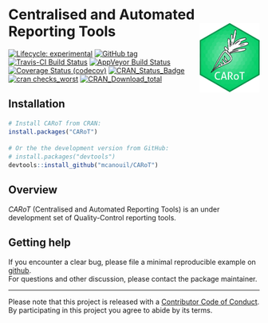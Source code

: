 
<!-- README.md is generated from README.Rmd. Please edit that file -->

# Centralised and Automated Reporting Tools <img src="man/figures/carot_hex.png" align="right" width="120" />

<!-- badges: start -->

[![Lifecycle:
experimental](https://img.shields.io/badge/lifecycle-experimental-orange.svg)](https://www.tidyverse.org/lifecycle/#experimental)
[![GitHub
tag](https://img.shields.io/github/tag/mcanouil/CARoT.svg?label=%22latest%20tag%22)](https://github.com/mcanouil/CARoT)
[![Travis-CI Build
Status](https://travis-ci.org/mcanouil/CARoT.svg?branch=master)](https://travis-ci.org/mcanouil/CARoT)
[![AppVeyor Build
Status](https://ci.appveyor.com/api/projects/status/github/mcanouil/CARoT?branch=master&svg=true)](https://ci.appveyor.com/project/mcanouil/CARoT)
[![Coverage Status
(codecov)](https://codecov.io/gh/mcanouil/CARoT/branch/master/graph/badge.svg)](https://codecov.io/gh/mcanouil/CARoT)
[![CRAN\_Status\_Badge](http://www.r-pkg.org/badges/version-ago/CARoT)](https://cran.r-project.org/package=CARoT)
[![cran
checks\_worst](https://cranchecks.info/badges/worst/CARoT)](https://cran.r-project.org/web/checks/check_results_CARoT.html)
[![CRAN\_Download\_total](http://cranlogs.r-pkg.org/badges/grand-total/CARoT)](https://cran.r-project.org/package=CARoT)
<!--[![CII Best Practices](https://bestpractices.coreinfrastructure.org/projects/2719/badge)](https://bestpractices.coreinfrastructure.org/projects/2719)-->
<!--[![cran checks_summary](https://cranchecks.info/badges/summary/CARoT)](https://cran.r-project.org/web/checks/check_results_CARoT.html)-->
<!--[![CRAN_Download_month](http://cranlogs.r-pkg.org/badges/CARoT?color=brightgreen)](https://cran.r-project.org/package=CARoT)-->
<!--[![Coverage Status (coveralls)](https://coveralls.io/repos/github/mcanouil/CARoT/badge.svg?branch=master)](https://coveralls.io/github/mcanouil/CARoT?branch=master)-->
<!-- badges: end -->

## Installation

``` r
# Install CARoT from CRAN:
install.packages("CARoT")

# Or the the development version from GitHub:
# install.packages("devtools")
devtools::install_github("mcanouil/CARoT")
```

## Overview

*CARoT* (Centralised and Automated Reporting Tools) is an under
development set of Quality-Control reporting tools.

## Getting help

If you encounter a clear bug, please file a minimal reproducible example
on [github](https://github.com/mcanouil/CARoT/issues).  
For questions and other discussion, please contact the package
maintainer.

-----

Please note that this project is released with a [Contributor Code of
Conduct](.github/CODE_OF_CONDUCT.md).  
By participating in this project you agree to abide by its terms.
